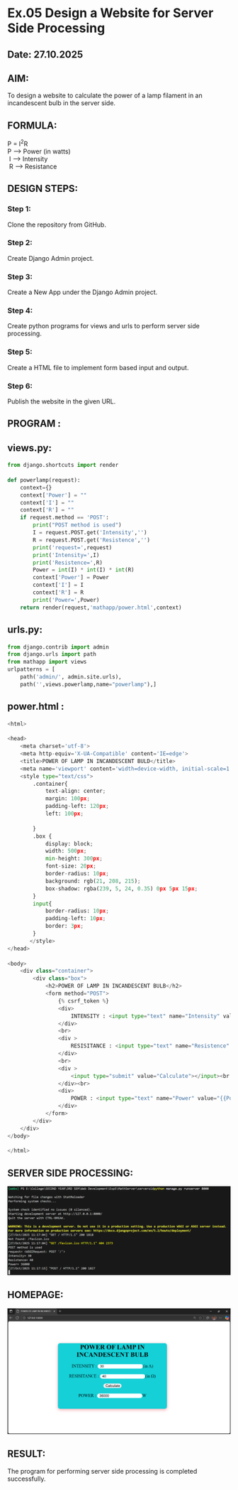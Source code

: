 # Ex.05 Design a Website for Server Side Processing
## Date: 27.10.2025

## AIM:
 To design a website to calculate the power of a lamp filament in an incandescent bulb in the server side. 


## FORMULA:
P = I<sup>2</sup>R
<br> P --> Power (in watts)
<br> I --> Intensity
<br> R --> Resistance

## DESIGN STEPS:

### Step 1:
Clone the repository from GitHub.

### Step 2:
Create Django Admin project.

### Step 3:
Create a New App under the Django Admin project.

### Step 4:
Create python programs for views and urls to perform server side processing.

### Step 5:
Create a HTML file to implement form based input and output.

### Step 6:
Publish the website in the given URL.

## PROGRAM :

## views.py:
```python
from django.shortcuts import render

def powerlamp(request):
    context={}
    context['Power'] = ""
    context['I'] = ""
    context['R'] = ""
    if request.method == 'POST':
        print("POST method is used")
        I = request.POST.get('Intensity','')
        R = request.POST.get('Resistence','')
        print('request=',request)
        print('Intensity=',I)
        print('Resistence=',R)
        Power = int(I) * int(I) * int(R)
        context['Power'] = Power
        context['I'] = I
        context['R'] = R
        print('Power=',Power)
    return render(request,'mathapp/power.html',context)

```
## urls.py:

```python
from django.contrib import admin
from django.urls import path
from mathapp import views
urlpatterns = [
    path('admin/', admin.site.urls),
    path('',views.powerlamp,name="powerlamp"),]
```

## power.html : 

```python
<html>

<head>
    <meta charset='utf-8'>
    <meta http-equiv='X-UA-Compatible' content='IE=edge'>
    <title>POWER OF LAMP IN INCANDESCENT BULD</title>
    <meta name='viewport' content='width=device-width, initial-scale=1'>
    <style type="text/css">
        .container{
            text-align: center;
            margin: 100px;
            padding-left: 120px;
            left: 100px;

        }
        .box {
            display: block;
            width: 500px;
            min-height: 300px;
            font-size: 20px;
            border-radius: 10px;
            background: rgb(21, 208, 215);
            box-shadow: rgba(239, 5, 24, 0.35) 0px 5px 15px;
        }
        input{
            border-radius: 10px;
            padding-left: 10px;
            border: 3px;
        }
       </style>
</head>

<body>
    <div class="container">
        <div class="box">
            <h2>POWER OF LAMP IN INCANDESCENT BULB</h2>
            <form method="POST">
                {% csrf_token %}
                <div>
                    INTENSITY : <input type="text" name="Intensity" value="{{I}}" placeholder="Enter Intensity" ></input>(in A)<br />
                </div>
                <br>
                <div >
                    RESISITANCE : <input type="text" name="Resistence" value="{{R}}" placeholder="Enter Resistence"></input>(in Ω)<br />
                </div>
                <br>
                <div >
                    <input type="submit" value="Calculate"></input><br />
                </div><br>
                <div>
                    POWER : <input type="text" name="Power" value="{{Power}}"></input>W<br />
                </div>
            </form>
        </div>
    </div>
</body>

</html>
```

## SERVER SIDE PROCESSING:

![output](serverside.png)

## HOMEPAGE:

![output](homepage.png)

## RESULT:

The program for performing server side processing is completed successfully.
